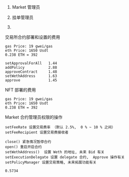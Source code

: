 1. Market 管理员 
2. 挂单管理员

3.  

交易所合约部署和设置的费用 

    gas Price: 19 gwei/gas
    eth Price: 1650 Usdt
    0.238 ETH = 392

    setApprovalForAll   1.44
    addPolicy           2.88 
    approveContract     1.48
    setWethAddress      1.63
    approve             1.45



NFT 部署的费用 

    gas Price: 19 gwei/gas
    eth Price: 1650 Usdt
    0.238 ETH = 392



Market 合约管理员权限的操作

    setFeeRate 设置交易费率 （默认 2.5%,  0 % ~ 10 % 之间）
    setFeeRecipient 设置交易费接收者

    close() 紧急情况暂停合约
    open() 重启开启合约
    setWethAddress()  设置 Weth 的地址, 未来 Bid 有关
    setExecutionDelegate 设置 delegate 合约,  Approve 操作有关
    setPolicyManager 设置交易策略, 未来拓展功能有关

    0.5734






